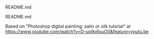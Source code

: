 README.md

README.md

Based on "Photoshop digital painting: satin or silk tutorial" at https://www.youtube.com/watch?v=D-up9o6suO0&feature=youtu.be
